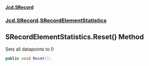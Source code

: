 #### [Jcd.SRecord](index.md 'index')
### [Jcd.SRecord](Jcd.SRecord.md 'Jcd.SRecord').[SRecordElementStatistics](Jcd.SRecord.SRecordElementStatistics.md 'Jcd.SRecord.SRecordElementStatistics')

## SRecordElementStatistics.Reset() Method

Sets all datapoints to 0

```csharp
public void Reset();
```